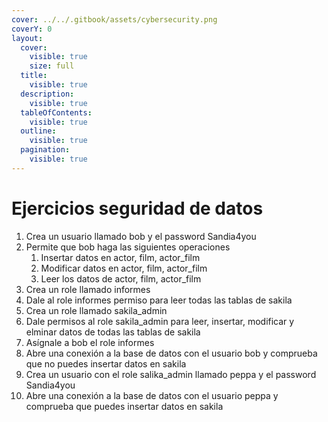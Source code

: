 ```yaml
---
cover: ../../.gitbook/assets/cybersecurity.png
coverY: 0
layout:
  cover:
    visible: true
    size: full
  title:
    visible: true
  description:
    visible: true
  tableOfContents:
    visible: true
  outline:
    visible: true
  pagination:
    visible: true
---
```


# Ejercicios seguridad de datos

1. Crea un usuario llamado bob y el password Sandia4you
2. Permite que bob haga las siguientes operaciones
   1. Insertar datos en actor, film, actor\_film
   2. Modificar datos en actor, film, actor\_film
   3. Leer los datos de actor, film, actor\_film
3. Crea un role llamado informes
4. Dale al role informes permiso para leer todas las tablas de sakila
5. Crea un role llamado sakila\_admin
6. Dale permisos al role sakila\_admin para leer, insertar, modificar y elminar datos de todas las tablas de sakila
7. Asígnale a bob el role informes
8. Abre una conexión a la base de datos con el usuario bob y comprueba que no puedes insertar datos en sakila
9. Crea un usuario con el role salika\_admin llamado peppa y el password Sandia4you&#x20;
10. Abre una conexión a la base de datos con el usuario peppa y comprueba que puedes insertar datos en sakila
